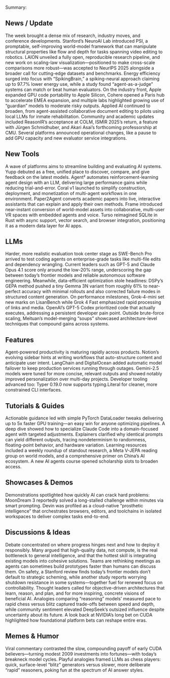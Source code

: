 Summary:
## News / Update
The week brought a dense mix of research, industry moves, and conference developments. Stanford’s NeuroAI Lab introduced PSI, a promptable, self-improving world-model framework that can manipulate structural properties like flow and depth for tasks spanning video editing to robotics. LAION unveiled a fully open, reproducible research pipeline, and new work on scaling-law visualization—positioned to make cross-scale comparisons more robust—was accepted to NeurIPS 2025 alongside a broader call for cutting-edge datasets and benchmarks. Energy efficiency surged into focus with “SpikingBrain,” a spiking-neural approach claiming up to 97.7% lower energy use, while a study found “agent-as-a-judge” systems can match or beat human evaluators. On the industry front, Apple expanded GPU code portability to Apple Silicon, Cohere opened a Paris hub to accelerate EMEA expansion, and multiple labs highlighted growing use of “guardian” models to moderate risky outputs. Applied AI continued to broaden, from agent-assisted collaborative document editing to pilots using local LLMs for inmate rehabilitation. Community and academic updates included ReasonIR’s acceptance at COLM, ISMIR 2025’s return, a feature with Jürgen Schmidhuber, and Akari Asai’s forthcoming professorship at CMU. Several platforms announced operational changes, like a pause to add GPU capacity and new evaluator service integrations.

## New Tools
A wave of platforms aims to streamline building and evaluating AI systems. Yupp debuted as a free, unified place to discover, compare, and give feedback on the latest models. Agent² automates reinforcement-learning agent design with an LLM, delivering large performance gains while reducing trial-and-error. Coral v1 launched to simplify construction, deployment, and monetization of multi-agent workflows in one environment. Paper2Agent converts academic papers into live, interactive assistants that can explain and apply their own methods. Frame introduced near-instant conversion of world-model assets into collaborative, multi-user VR spaces with embedded agents and voice. Turso reimagined SQLite in Rust with async support, vector search, and browser integration, positioning it as a modern data layer for AI apps.

## LLMs
Harder, more realistic evaluation took center stage as SWE-Bench Pro arrived to test coding agents on enterprise-grade tasks like multi-file edits and dependency wrangling. Current leaders such as GPT-5 and Claude Opus 4.1 score only around the low-20% range, underscoring the gap between today’s frontier models and reliable autonomous software engineering. Meanwhile, data-efficient optimization stole headlines: DSPy’s GEPA method pushed a tiny Gemma 3N variant from roughly 61% to near-perfect accuracy with minimal rollouts and also corrected failure modes in structured content generation. On performance milestones, Grok-4-mini set new marks on LisanBench while Grok 4 Fast emphasized rapid processing of links and media. OpenAI’s GPT-5 Codex prioritized code that actually executes, addressing a persistent developer pain point. Outside brute-force scaling, Meituan’s model-merging “soups” showcased architecture-level techniques that compound gains across systems.

## Features
Agent-powered productivity is maturing rapidly across products. Notion’s evolving sidebar hints at writing workflows that auto-structure content and anticipate user intent. LangChain and DigitalOcean added automatic model failover to keep production services running through outages. Gemini-2.5 models were tuned for more concise, relevant outputs and showed notably improved personalization over multi-day projects. Developer tooling advanced too: Typer 0.19.0 now supports typing.Literal for cleaner, more constrained CLI interfaces.

## Tutorials & Guides
Actionable guidance led with simple PyTorch DataLoader tweaks delivering up to 5x faster GPU training—an easy win for anyone optimizing pipelines. A deep dive showed how to specialize Claude Code into a domain-focused agent with targeted adjustments. Explainers clarified why identical prompts can yield different outputs, tracing nondeterminism to randomness, floating-point behavior, and hardware variation. Learning resources included a weekly roundup of standout research, a Meta V-JEPA reading group on world models, and a comprehensive primer on China’s AI ecosystem. A new AI agents course opened scholarship slots to broaden access.

## Showcases & Demos
Demonstrations spotlighted how quickly AI can crack hard problems: MoonDream 3 reportedly solved a long-stalled challenge within minutes via smart prompting. Devin was profiled as a cloud-native “prosthetic intelligence” that orchestrates browsers, editors, and toolchains in isolated workspaces to deliver complex tasks end-to-end.

## Discussions & Ideas
Debate concentrated on where progress hinges next and how to deploy it responsibly. Many argued that high-quality data, not compute, is the real bottleneck to general intelligence, and that the hottest skill is integrating existing models into cohesive solutions. Teams are rethinking meetings as agents can sometimes build prototypes faster than humans can discuss them. On safety, a Stanford review finds today’s frontier models don’t default to strategic scheming, while another study reports worrying shutdown resistance in some systems—together fuel for renewed focus on controllability. Thought leaders called for objective-driven architectures that learn, reason, and plan, and for more inspiring, concrete visions of beneficial AI. Analogies comparing “reasoning” models’ measured pace to rapid chess versus blitz captured trade-offs between speed and depth, while community sentiment elevated DeepSeek’s outsized influence despite uncertainty about its future. A look back at NVIDIA’s long bet on CUDA highlighted how foundational platform bets can reshape entire eras.

## Memes & Humor
Viral commentary contrasted the slow, compounding payoff of early CUDA believers—turning modest 2009 investments into fortunes—with today’s breakneck model cycles. Playful analogies framed LLMs as chess players: quick, surface-level “blitz” generators versus slower, more deliberate “rapid” reasoners, poking fun at the spectrum of AI answer styles.

